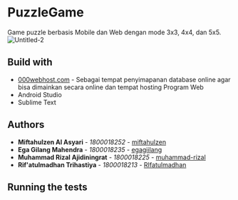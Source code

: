 # PuzzleGame

Game puzzle berbasis Mobile dan Web dengan mode 3x3, 4x4, dan 5x5. 
![Untitled-2](https://user-images.githubusercontent.com/62581010/88877358-75deb380-d24f-11ea-86e3-27acb4ca5e19.png)

## Build with

* [000webhost.com](https://www.000webhost.com/) - Sebagai tempat penyimapanan database online agar bisa dimainkan secara online dan tempat hosting Program Web 
* Android Studio
* Sublime Text

## Authors

* **Miftahulzen Al Asyari** - *1800018252* - [miftahulzen](https://github.com/miftahulzen)
* **Ega Gilang Mahendra** - *1800018235* - [egagiilang](https://github.com/egagiilang)
* **Muhammad Rizal Ajidiningrat** - *1800018225* - [muhammad-rizal](https://github.com/muhammad-rizal)
* **Rif'atulmadhan Trihastiya** - *1800018213* - [RIfatulmadhan](https://github.com/RIfatulmadhan)

## Running the tests
